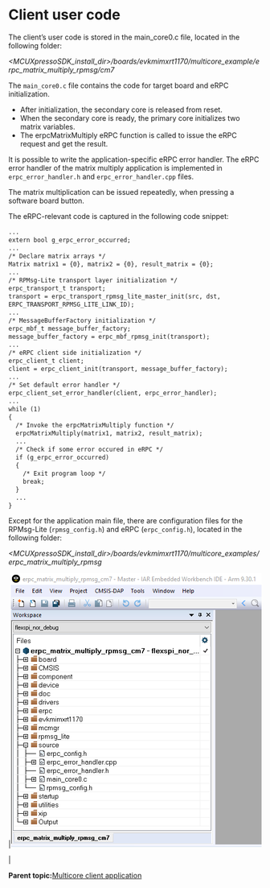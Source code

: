 # Client user code

The client’s user code is stored in the main\_core0.c file, located in the following folder:

*<MCUXpressoSDK\_install\_dir\>/boards/evkmimxrt1170/multicore\_example/erpc\_matrix\_multiply\_rpmsg/cm7*

The `main_core0.c` file contains the code for target board and eRPC initialization.

-   After initialization, the secondary core is released from reset.
-   When the secondary core is ready, the primary core initializes two matrix variables.
-   The erpcMatrixMultiply eRPC function is called to issue the eRPC request and get the result.

It is possible to write the application-specific eRPC error handler. The eRPC error handler of the matrix multiply application is implemented in `erpc_error_handler.h` and `erpc_error_handler.cpp` files.

The matrix multiplication can be issued repeatedly, when pressing a software board button.

The eRPC-relevant code is captured in the following code snippet:

```
...
extern bool g_erpc_error_occurred;
...
/* Declare matrix arrays */
Matrix matrix1 = {0}, matrix2 = {0}, result_matrix = {0};
...
/* RPMsg-Lite transport layer initialization */
erpc_transport_t transport;
transport = erpc_transport_rpmsg_lite_master_init(src, dst,
ERPC_TRANSPORT_RPMSG_LITE_LINK_ID);
...
/* MessageBufferFactory initialization */
erpc_mbf_t message_buffer_factory;
message_buffer_factory = erpc_mbf_rpmsg_init(transport);
...
/* eRPC client side initialization */
erpc_client_t client;
client = erpc_client_init(transport, message_buffer_factory);
...
/* Set default error handler */
erpc_client_set_error_handler(client, erpc_error_handler);
...
while (1)
{
  /* Invoke the erpcMatrixMultiply function */
  erpcMatrixMultiply(matrix1, matrix2, result_matrix);
  ...
  /* Check if some error occured in eRPC */
  if (g_erpc_error_occurred)
  {
    /* Exit program loop */
    break;
  }
  ...
}
```

Except for the application main file, there are configuration files for the RPMsg-Lite \(`rpmsg_config.h`\) and eRPC \(`erpc_config.h`\), located in the following folder:

*<MCUXpressoSDK\_install\_dir\>/boards/evkmimxrt1170/multicore\_examples/erpc\_matrix\_multiply\_rpmsg*

|![](../images/client_user_code.png "Client user code")

|

**Parent topic:**[Multicore client application](../topics/multicore_client_application.md)

